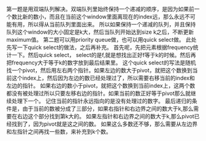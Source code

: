 第一题是用双端队列解决。双端队列里始终保持一个递减的顺序，是因为如果前一个数比新的数小，而且在当前这个window里面离现在的index远，那么永远不可能有用，所以得从当前队列里面出来。
所以如果保持一个递减的队列，并且保持队列这个window的大小固定是k大，然后当队列开始达到size k之后，不断更新maximum值。
第二题可以用priority queue做，也可以用quick select做。
此处先写一下quick select的做法，之后再补充。
首先呢，先把元素根据frequency统计一下。然后quick select， select的是f,就是想找出正好f等于k的时候。然后再把frequency大于等于k的数字放到最后结果里。
这个quick select的写法是随机找一个pivot，然后用左右两个指针。如果左边的数大于pivot，就把这个数换到当前这个index上，然后因为左边的数已经处理过了，所以需要右移当前的index和左边的指针。
如果右边的数小于pivot，就把这个数换到当前index上，这两个数都没有被处理过所以只要左移右边的指针。如果当前的数正好等于pivot那么就继续处理下一个。
记住当前的指针永远指向的是没有处理过的数字。
最后递归的条件是，由于当前的数被分成了三部分，如果右指针和右边界之间的数大于k,那么需要在右边这个部分找到第k大的。
如果左指针和右边界之间的数大于k,那么pivot已经找到了，因为pivot就是这之间的数。
如果这么多数还不够，那么需要从左边界和左指针之间再找一些数，来补充到k个数。
